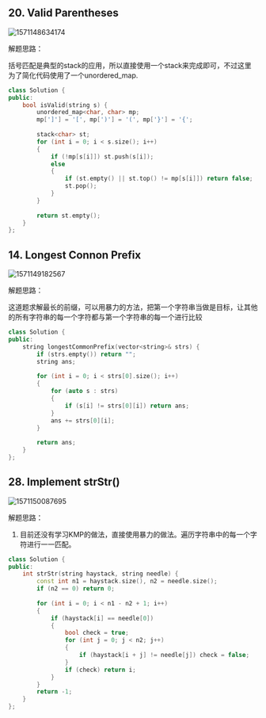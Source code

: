 ## 20. Valid Parentheses

![1571148634174](C:\Users\ryLuo\AppData\Roaming\Typora\typora-user-images\1571148634174.png)

解题思路：

括号匹配是典型的stack的应用，所以直接使用一个stack来完成即可，不过这里为了简化代码使用了一个unordered_map.

```cpp
class Solution {
public:
    bool isValid(string s) {
        unordered_map<char, char> mp;
        mp[']'] = '[', mp[')'] = '(', mp['}'] = '{';
        
        stack<char> st;
        for (int i = 0; i < s.size(); i++)
        {
            if (!mp[s[i]]) st.push(s[i]);
            else
            {
                if (st.empty() || st.top() != mp[s[i]]) return false;
                st.pop();
            }
        }
        
        return st.empty();
    }
};
```



## 14. Longest Connon Prefix

![1571149182567](C:\Users\ryLuo\AppData\Roaming\Typora\typora-user-images\1571149182567.png)

解题思路：

这道题求解最长的前缀，可以用暴力的方法，把第一个字符串当做是目标，让其他的所有字符串的每一个字符都与第一个字符串的每一个进行比较

```cpp
class Solution {
public:
    string longestCommonPrefix(vector<string>& strs) {
        if (strs.empty()) return "";
        string ans;
        
        for (int i = 0; i < strs[0].size(); i++)
        {
            for (auto s : strs)
            {
                if (s[i] != strs[0][i]) return ans;       
            }
            ans += strs[0][i];
        }
            
        return ans;
    }
};
```

## 28. Implement strStr()

![1571150087695](C:\Users\ryLuo\AppData\Roaming\Typora\typora-user-images\1571150087695.png)

解题思路：

1. 目前还没有学习KMP的做法，直接使用暴力的做法。遍历字符串中的每一个字符进行一一匹配。

```cpp
class Solution {
public:
    int strStr(string haystack, string needle) {
        const int n1 = haystack.size(), n2 = needle.size();
        if (n2 == 0) return 0;
        
        for (int i = 0; i < n1 - n2 + 1; i++)
        {
            if (haystack[i] == needle[0])
            {
                bool check = true;
                for (int j = 0; j < n2; j++)
                {
                    if (haystack[i + j] != needle[j]) check = false;
                }
                if (check) return i;                
            }
        }
        return -1;
    }
};
```

